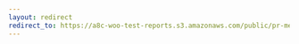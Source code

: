 ```yaml
---
layout: redirect
redirect_to: https://a8c-woo-test-reports.s3.amazonaws.com/public/pr-merge/41772/e2e/index.html
---
```

